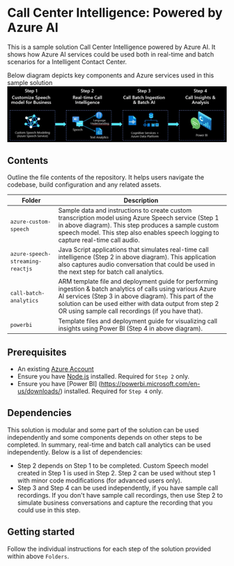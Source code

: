 # Call Center Intelligence: Powered by Azure AI
 
 This is a sample solution Call Center Intelligence powered by Azure AI. It shows how Azure AI services could be used both in real-time and batch scenarios for a Intelligent Contact Center.

 Below diagram depicts key components and Azure services used in this sample solution
<img src="common/images/highleveloverview.JPG" align="center" />

## Contents

Outline the file contents of the repository. It helps users navigate the codebase, build configuration and any related assets.

| Folder       | Description                                |
|-------------------|--------------------------------------------|
| `azure-custom-speech`       | Sample data and instructions to create custom transcription model using Azure Speech service (Step 1 in above diagram). This step produces a sample custom speech model. This step also enables speech logging to capture real-time call audio.                  |
| `azure-speech-streaming-reactjs`    | Java Script applications that simulates real-time call intelligence (Step 2 in above diagram). This application also captures audio conversation that could be used in the next step for batch call analytics.             |
| `call-batch-analytics`      | ARM template file and deployment guide for performing ingestion & batch analytics of calls using various Azure AI services (Step 3 in above diagram). This part of the solution can be used either with data output from step 2 OR using sample call recordings (if you have that).   |
| `powerbi`      | Template files and deployment guide for visualizing call insights using Power BI (Step 4 in above diagram).      |


## Prerequisites

* An existing [Azure Account](https://azure.microsoft.com/free/)
* Ensure you have [Node.js](https://nodejs.org/en/download/) installed. Required for `Step 2` only.
* Ensure you have [Power BI] (https://powerbi.microsoft.com/en-us/downloads/) installed. Required for `Step 4` only.


## Dependencies

This solution is modular and some part of the solution can be used independently and some components depends on other steps to be completed. In summary, real-time and batch call analytics can be used independently. Below is a list of dependencies:
* Step 2 depends on Step 1 to be completed. Custom Speech model created in Step 1 is used in Step 2. Step 2 can be used without step 1 with minor code modifications (for advanced users only).
* Step 3 and Step 4 can be used independently, if you have sample call recordings. If you don't have sample call recordings, then use Step 2 to simulate business conversations and capture the recording that you could use in this step.

## Getting started

Follow the individual instructions for each step of the solution provided within above `Folders`.

